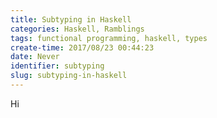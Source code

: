 ```yaml
---
title: Subtyping in Haskell
categories: Haskell, Ramblings
tags: functional programming, haskell, types
create-time: 2017/08/23 00:44:23
date: Never
identifier: subtyping
slug: subtyping-in-haskell
---
```


Hi

